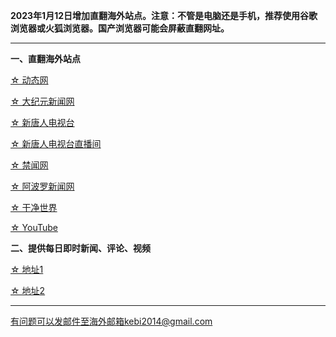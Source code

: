**2023年1月12日增加直翻海外站点。注意：不管是电脑还是手机，推荐使用谷歌浏览器或火狐浏览器。国产浏览器可能会屏蔽直翻网址。**


***

**一、直翻海外站点**

[☆ 动态网](https://www.freeku.xyz/20)

[☆ 大纪元新闻网](https://www.freeku.xyz/90)

[☆ 新唐人电视台](https://www.freeku.xyz/4)

[☆ 新唐人电视台直播间](https://www.freeku.xyz/44)

[☆ 禁闻网](https://www.freeku.xyz/3)

[☆ 阿波罗新闻网](https://www.freeku.xyz/7)

[☆ 干净世界](https://www.freeku.xyz/1)

[☆ YouTube](https://www.freeku.xyz/45)

**二、提供每日即时新闻、评论、视频**

[☆ 地址1](https://a1.zhujicn2.com/tui590285/www/blob/master/README.md)

[☆ 地址2](https://github.com/tui590285/www/blob/master/README.md)

***


有问题可以发邮件至海外邮箱kebi2014@gmail.com